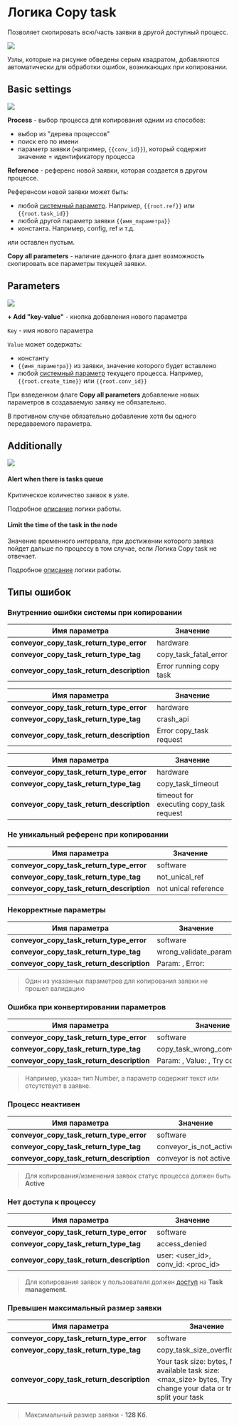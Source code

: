 # Логика Copy task

Позволяет скопировать всю/часть заявки в другой доступный процесс.

![](../img/create/copy_tasks.png)

Узлы, которые на рисунке обведены серым квадратом, добавляются автоматически для обработки ошибок, возникающих при копировании.

## Basic settings

![](../img/create/copy_tasks_settings.png)

**Process** - выбор процесса для копирования одним из способов:
* выбор из "дерева процессов"
* поиск его по имени
* параметр заявки (например, `{{conv_id}}`), который содержит значение = идентификатору процесса

**Reference** - референс новой заявки, которая создается в другом процессе.

Референсом новой заявки может быть:
* любой [системный параметр](https://doc.corezoid.com/ru/interface/tasks/task_archive.html#system-parameters). Например, `{{root.ref}}` или `{{root.task_id}}`
* любой другой параметр заявки `{{имя_параметра}}`
* константа. Например, config, ref и т.д.

или оставлен пустым.

**Copy all parameters** - наличие данного флага дает возможность скопировать все параметры текущей заявки.

## Parameters

![](../img/create/copy_tasks_params.png)

**+ Add "key-value"** - кнопка добавления нового параметра

`Key` - имя нового параметра

`Value` может содержать:
- константу
- `{{имя_параметра}}` из заявки, значение которого будет вставлено
- любой [системный параметр](https://doc.corezoid.com/ru/interface/tasks/task_archive.html#system-parameters) текущего процесса. Например, `{{root.create_time}}` или `{{root.conv_id}}`

При взведенном флаге **Copy all parameters** добавление новых параметров в создаваемую заявку не обязательно.

В противном случае обязательно добавление хотя бы одного передаваемого параметра.


## Additionally

![](../img/create/additionally.png)

#### Alert when there is tasks queue

Критическое количество заявок в узле.

Подробное [описание](timer.md) логики работы.

#### Limit the time of the task in the node

Значение временного интервала, при достижении которого заявка пойдет дальше по процессу в том случае, если Логика Copy task не отвечает.

Подробное [описание](timer.md) логики работы.


## Типы ошибок

### Внутренние ошибки системы при копировании

| Имя параметра | Значение |
| --- | --- |
| __conveyor_copy_task_return_type_error__ | hardware |
| __conveyor_copy_task_return_type_tag__ | copy_task_fatal_error |
| __conveyor_copy_task_return_description__ | Error running copy task |

| Имя параметра | Значение |
| --- | --- |
| __conveyor_copy_task_return_type_error__ | hardware |
| __conveyor_copy_task_return_type_tag__ | crash_api |
| __conveyor_copy_task_return_description__ | Error copy_task request |

| Имя параметра | Значение |
| --- | --- |
| __conveyor_copy_task_return_type_error__ | hardware |
| __conveyor_copy_task_return_type_tag__ | copy_task_timeout |
| __conveyor_copy_task_return_description__ | timeout for executing copy_task request |

### Не уникальный референс при копировании

| Имя параметра | Значение |
| --- | --- |
| __conveyor_copy_task_return_type_error__ | software |
| __conveyor_copy_task_return_type_tag__ | not_unical_ref |
| __conveyor_copy_task_return_description__ | not unical reference |

### Некорректные параметры

| Имя параметра | Значение |
| --- | --- |
| __conveyor_copy_task_return_type_error__ | software |
| __conveyor_copy_task_return_type_tag__ | wrong_validate_params |
| __conveyor_copy_task_return_description__ | Param: <name>, Error: <error> |

> Один из указанных параметров для копирования заявки не прошел валидацию

### Ошибка при конвертировании параметров

| Имя параметра | Значение |
| --- | --- |
| __conveyor_copy_task_return_type_error__ | software |
| __conveyor_copy_task_return_type_tag__ | copy_task_wrong_convert_param |
| __conveyor_copy_task_return_description__ | Param: <name>, Value: <value>, Try convert to: <type> |

> Например, указан тип Number, а параметр содержит текст или отсутствует в заявке.

### Процесс неактивен

| Имя параметра | Значение |
| --- | --- |
| __conveyor_copy_task_return_type_error__ | software |
| __conveyor_copy_task_return_type_tag__ | conveyor_is_not_active |
| __conveyor_copy_task_return_description__ | conveyor is not active |

> Для копирования/изменения заявок статус процесса должен быть **Active**

### Нет доступа к процессу

| Имя параметра | Значение |
| --- | --- |
| __conveyor_copy_task_return_type_error__ | software |
| __conveyor_copy_task_return_type_tag__ | access_denied |
| __conveyor_copy_task_return_description__ | user: <user_id>, conv_id: <proc_id> |

> Для копирования заявок у пользователя должен [доступ](https://doc.corezoid.com/ru/interface/users_groups.html) на **Task management**.

### Превышен максимальный размер заявки

| Имя параметра | Значение |
| --- | --- |
| __conveyor_copy_task_return_type_error__ | software |
| __conveyor_copy_task_return_type_tag__ | copy_task_size_overflow_limit |
| __conveyor_copy_task_return_description__ | Your task size: <size> bytes, Max available task size: <max_size> bytes, Try to change your data or try to split your task |

> Максимальный размер заявки - **128 Кб**.